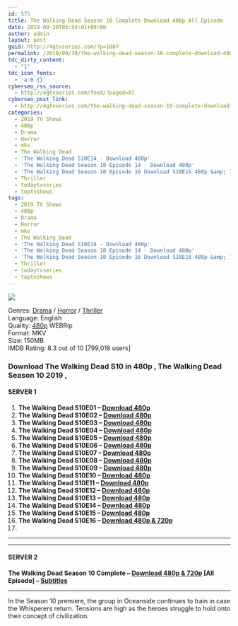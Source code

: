 ```yaml
---
id: 575
title: The Walking Dead Season 10 Complete Download 480p All Episode
date: 2019-09-30T05:54:01+00:00
author: admin
layout: post
guid: http://4gtvseries.com/?p=1007
permalink: /2019/09/30/the-walking-dead-season-10-complete-download-480p-all-episode/
tdc_dirty_content:
  - "1"
tdc_icon_fonts:
  - 'a:0:{}'
cyberseo_rss_source:
  - http://4gtvseries.com/feed/?paged=87
cyberseo_post_link:
  - http://4gtvseries.com/the-walking-dead-season-10-complete-download-480p-all-episode/
categories:
  - 2019 TV Shows
  - 480p
  - Drama
  - Horror
  - mkv
  - The Walking Dead
  - 'The Walking Dead S10E14 - Download 480p'
  - 'The Walking Dead Season 10 Episode 14 - Download 480p'
  - 'The Walking Dead Season 10 Episode 16 Download S10E16 480p &amp; 720p'
  - Thriller
  - todaytvseries
  - toptvshows
tags:
  - 2019 TV Shows
  - 480p
  - Drama
  - Horror
  - mkv
  - The Walking Dead
  - 'The Walking Dead S10E14 - Download 480p'
  - 'The Walking Dead Season 10 Episode 14 - Download 480p'
  - 'The Walking Dead Season 10 Episode 16 Download S10E16 480p &amp; 720p'
  - Thriller
  - todaytvseries
  - toptvshows
---
```

<img class="aligncenter" src="https://2.bp.blogspot.com/-RzZaAN4oCY8/XZGXVnacYtI/AAAAAAAAAAo/sICm9HUFOMEvUAwYB1uKezhWs9APuIvggCK4BGAYYCw/s1600/The%2BWalking%2BDead%2BSeason%2B10.jpg" />

Genres:&nbsp;<a href="http://4gtvseries.com/tag/drama/" data-wpel-link="internal">Drama</a> / <a href="http://4gtvseries.com/tag/horror/" data-wpel-link="internal">Horror</a> / <a href="http://4gtvseries.com/tag/thriller/" data-wpel-link="internal">Thriller</a>  
Language: English  
Quality:&nbsp;<a href="http://4gtvseries.com/tag/480p/" data-wpel-link="internal">480p</a> WEBRip  
Format: MKV  
Size: 150MB  
IMDB Rating: 8.3 out of 10 [799,018 users]

### **Download The Walking Dead S10 in 480p , The Walking Dead Season 10 2019 ,&nbsp;**

#### <span><strong>SERVER 1</strong></span>

  1. **The Walking Dead S10E01 – <a href="http://slink.dl480p.xyz/IOBq0" data-wpel-link="external" target="_blank" rel="nofollow external noopener noreferrer" class="wpel-icon-left"><i class="wpel-icon fa fa-download" aria-hidden="true"></i>Download 480p</a>**
  2. **The Walking Dead S10E02 – <a href="http://slink.dl480p.xyz/vD9VIv9" data-wpel-link="external" target="_blank" rel="nofollow external noopener noreferrer" class="wpel-icon-left"><i class="wpel-icon fa fa-download" aria-hidden="true"></i>Download 480p</a>**
  3. **The Walking Dead S10E03 – <a href="http://slink.dl480p.xyz/t6ygQkS" data-wpel-link="external" target="_blank" rel="nofollow external noopener noreferrer" class="wpel-icon-left"><i class="wpel-icon fa fa-download" aria-hidden="true"></i>Download 480p</a>**
  4. **The Walking Dead S10E04 – <a href="http://slink.dl480p.xyz/SaNq2uK2" data-wpel-link="external" target="_blank" rel="nofollow external noopener noreferrer" class="wpel-icon-left"><i class="wpel-icon fa fa-download" aria-hidden="true"></i>Download 480p</a>**
  5. **The Walking Dead S10E05 – <a href="http://slink.dl480p.xyz/3CznO1GS" data-wpel-link="external" target="_blank" rel="nofollow external noopener noreferrer" class="wpel-icon-left"><i class="wpel-icon fa fa-download" aria-hidden="true"></i>Download 480p</a>**
  6. **The Walking Dead S10E06 – <a href="http://slink.dl480p.xyz/Uxye" data-wpel-link="external" target="_blank" rel="nofollow external noopener noreferrer" class="wpel-icon-left"><i class="wpel-icon fa fa-download" aria-hidden="true"></i>Download 480p</a>**
  7. **The Walking Dead S10E07 – <a href="http://slink.dl480p.xyz/nLTI" data-wpel-link="external" target="_blank" rel="nofollow external noopener noreferrer" class="wpel-icon-left"><i class="wpel-icon fa fa-download" aria-hidden="true"></i>Download 480p</a>**
  8. **The Walking Dead S10E08 – <a href="http://slink.dl480p.xyz/jxW1hNy" data-wpel-link="external" target="_blank" rel="nofollow external noopener noreferrer" class="wpel-icon-left"><i class="wpel-icon fa fa-download" aria-hidden="true"></i>Download 480p</a>**
  9. **The Walking Dead S10E09 – <a href="http://slink.dl480p.xyz/www4Rw" data-wpel-link="external" target="_blank" rel="nofollow external noopener noreferrer" class="wpel-icon-left"><i class="wpel-icon fa fa-download" aria-hidden="true"></i>Download 480p</a>**
 10. **The Walking Dead S10E10 – <a href="http://slink.dl480p.xyz/GN9IpT" data-wpel-link="external" target="_blank" rel="nofollow external noopener noreferrer" class="wpel-icon-left"><i class="wpel-icon fa fa-download" aria-hidden="true"></i>Download 480p</a>**
 11. **The Walking Dead S10E11 – <a href="http://slink.dl480p.xyz/zYno0HR1" data-wpel-link="external" target="_blank" rel="nofollow external noopener noreferrer" class="wpel-icon-left"><i class="wpel-icon fa fa-download" aria-hidden="true"></i>Download 480p</a>**
 12. **The Walking Dead S10E12 – <a href="http://slink.dl480p.xyz/HQHYHCVy" data-wpel-link="external" target="_blank" rel="nofollow external noopener noreferrer" class="wpel-icon-left"><i class="wpel-icon fa fa-download" aria-hidden="true"></i>Download 480p</a>**
 13. **The Walking Dead S10E13 – <a href="http://slink.dl480p.xyz/CFaM" data-wpel-link="external" target="_blank" rel="nofollow external noopener noreferrer" class="wpel-icon-left"><i class="wpel-icon fa fa-download" aria-hidden="true"></i>Download 480p</a>**
 14. **The Walking Dead S10E14 – <a href="http://slink.dl480p.xyz/TBbojx" data-wpel-link="external" target="_blank" rel="nofollow external noopener noreferrer" class="wpel-icon-left"><i class="wpel-icon fa fa-download" aria-hidden="true"></i>Download 480p</a>**
 15. **The Walking Dead S10E15 – <a href="http://slink.dl480p.xyz/ngv4pa" data-wpel-link="external" target="_blank" rel="nofollow external noopener noreferrer" class="wpel-icon-left"><i class="wpel-icon fa fa-download" aria-hidden="true"></i>Download 480p</a>**
 16. **The Walking Dead S10E16 – <a href="http://slink.dl480p.xyz/TmFvD" data-wpel-link="external" target="_blank" rel="nofollow external noopener noreferrer" class="wpel-icon-left"><i class="wpel-icon fa fa-download" aria-hidden="true"></i>Download 480p & 720p</a>**
 17. 

* * *

* * *

#### <span><strong>SERVER 2</strong></span>

**The Walking Dead Season 10 Complete – <a href="http://dl480p.xyz/800/" data-wpel-link="external" target="_blank" rel="nofollow external noopener noreferrer" class="wpel-icon-left"><i class="wpel-icon fa fa-download" aria-hidden="true"></i>Download 480p & 720p</a> [All Episode] – <a href="https://subscene.com/subtitles/the-walking-dead-ten-season" data-wpel-link="external" target="_blank" rel="nofollow external noopener noreferrer" class="wpel-icon-left"><i class="wpel-icon fa fa-download" aria-hidden="true"></i>Subtitles</a>**

* * *

In the Season 10 premiere, the group in Oceanside continues to train in case the Whisperers return. Tensions are high as the heroes struggle to hold onto their concept of civilization.

<div align="center">
</div>